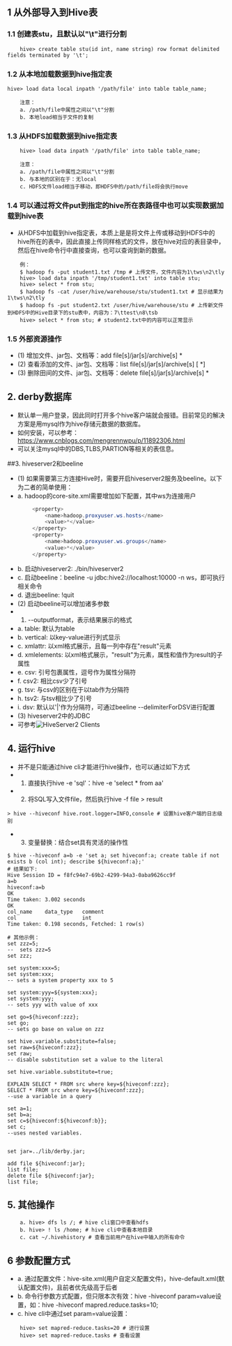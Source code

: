 ## 1 从外部导入到Hive表
### 1.1 创建表stu，且默认以"\t"进行分割
```shell
    hive> create table stu(id int, name string) row format delimited fields terminated by '\t';
```

### 1.2 从本地加载数据到hive指定表
```shell
hive> load data local inpath '/path/file' into table table_name;
```
```
    注意：
    a. /path/file中属性之间以"\t"分割
    b. 本地load相当于文件的复制
```

### 1.3 从HDFS加载数据到hive指定表
```shell
    hive> load data inpath '/path/file' into table table_name;
```
```
    注意：
    a. /path/file中属性之间以"\t"分割
    b. 与本地的区别在于：无local
    c. HDFS文件load相当于移动，即HDFS中的/path/file将会执行move
```

### 1.4 可以通过将文件put到指定的hive所在表路径中也可以实现数据加载到hive表
- 从HDFS中加载到hive指定表，本质上是是将文件上传或移动到HDFS中的hive所在的表中，因此直接上传同样格式的文件，放在hive对应的表目录中，然后在hive命令行中直接查询，也可以查询到新的数据。
```shell
    例：
    $ hadoop fs -put student1.txt /tmp # 上传文件，文件内容为1\tws\n2\tly
    hive> load data inpath '/tmp/student1.txt' into table stu;
    hive> select * from stu;
    $ hadoop fs -cat /user/hive/warehouse/stu/student1.txt # 显示结果为1\tws\n2\tly
    $ hadoop fs -put student2.txt /user/hive/warehouse/stu # 上传新文件到HDFS中的Hive目录下的stu表中，内容为：7\ttest\n8\tsb
    hive> select * from stu; # student2.txt中的内容可以正常显示
```

### 1.5 外部资源操作
- (1) 增加文件、jar包、文档等：add file[s]/jar[s]/archive[s] <filepath> <filepath> *
- (2) 查看添加的文件、jar包、文档等：list file[s]/jar[s]/archive[s] [<filepath> <filepath> *]
- (3) 删除田间的文件、jar包、文档等：delete file[s]/jar[s]/archive[s] <filepath> <filepath> *


## 2. derby数据库
- 默认单一用户登录，因此同时打开多个hive客户端就会报错。目前常见的解决方案是用mysql作为hive存储元数据的数据库。
- 如何安装，可以参考：https://www.cnblogs.com/mengrennwpu/p/11892306.html
- 可以关注mysql中的DBS,TLBS,PARTION等相关的表信息。


##3. hiveserver2和beeline
- (1) 如果需要第三方连接Hive时，需要开启hiveserver2服务及beeline。以下为二者的简单使用：
- a. hadoop的core-site.xml需要增加如下配置，其中ws为连接用户
```java
        <property>
            <name>hadoop.proxyuser.ws.hosts</name>
            <value>*</value>
        </property>
        <property>
            <name>hadoop.proxyuser.ws.groups</name>
            <value>*</value>
        </property>
```
- b. 启动hiveserver2: ./bin/hiveserver2
- c. 启动beeline：beeline -u jdbc:hive2://localhost:10000 -n ws，即可执行相关命令
- d. 退出beeline: !quit
- (2) 启动beeline可以增加诸多参数
- 1) --outputformat，表示结果展示的格式
- a. table: 默认为table
- b. vertical: 以key-value进行列式显示
- c. xmlattr: 以xml格式展示，且每一列中存在"result"元素
- d. xmlelements: 以xml格式展示，"result"为元素，属性和值作为result的子属性
- e. csv: 引号包裹属性，逗号作为属性分隔符
- f. csv2: 相比csv少了引号
- g. tsv: 与csv的区别在于以tab作为分隔符
- h. tsv2: 与tsv相比少了引号
- i. dsv: 默认以'|'作为分隔符，可通过beeline --delimiterForDSV进行配置
- (3) hiveserver2中的JDBC
- 可参考![HiveServer2 Clients](https://cwiki.apache.org/confluence/pages/viewpage.action?pageId=82903124#HiveServer2Clients-Separated-ValueOutputFormats)


## 4. 运行hive
- 并不是只能通过hive cli才能进行hive操作，也可以通过如下方式
- 1) 直接执行hive -e 'sql'：hive -e 'select * from aa'
- 2) 将SQL写入文件file，然后执行hive -f file > result
```shell
> hive --hiveconf hive.root.logger=INFO,console # 设置hive客户端的日志级别 
```
- 3) 变量替换：结合set具有灵活的操作性
```shell script
$ hive --hiveconf a=b -e 'set a; set hiveconf:a; create table if not exists b (col int); describe ${hiveconf:a};'
# 结果如下:
Hive Session ID = f8fc94e7-69b2-4299-94a3-0aba9626cc9f
a=b
hiveconf:a=b
OK
Time taken: 3.002 seconds
OK
col_name	data_type	comment
col                 	int                 	                    
Time taken: 0.198 seconds, Fetched: 1 row(s)

# 其他示例：
set zzz=5;
--  sets zzz=5
set zzz;
 
set system:xxx=5;
set system:xxx;
-- sets a system property xxx to 5
 
set system:yyy=${system:xxx};
set system:yyy;
-- sets yyy with value of xxx
 
set go=${hiveconf:zzz};
set go;
-- sets go base on value on zzz
 
set hive.variable.substitute=false;
set raw=${hiveconf:zzz};
set raw;
-- disable substitution set a value to the literal
 
set hive.variable.substitute=true;
 
EXPLAIN SELECT * FROM src where key=${hiveconf:zzz};
SELECT * FROM src where key=${hiveconf:zzz};
--use a variable in a query
 
set a=1;
set b=a;
set c=${hiveconf:${hiveconf:b}};
set c;
--uses nested variables.
 
 
set jar=../lib/derby.jar;
 
add file ${hiveconf:jar};
list file;
delete file ${hiveconf:jar};
list file;
```

## 5. 其他操作
```shell
    a. hive> dfs ls /; # hive cli窗口中查看hdfs
    b. hive> ! ls /home; # hive cli中查看本地目录
    c. cat ~/.hivehistory # 查看当前用户在hive中输入的所有命令
```


## 6 参数配置方式
- a. 通过配置文件：hive-site.xml(用户自定义配置文件)，hive-default.xml(默认配置文件)，且前者优先级高于后者
- b. 命令行参数方式配置，但只限本次有效：hive -hiveconf param=value设置，如：hive -hiveconf mapred.reduce.tasks=10;
- c. hive cli中通过set param=value设置：
```shell
    hive> set mapred-reduce.tasks=20 # 进行设置
    hive> set mapred-reduce.tasks # 查看设置
```